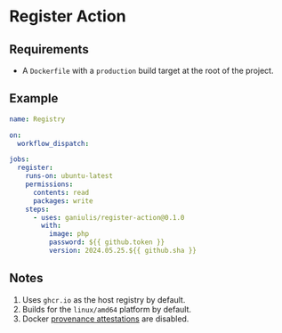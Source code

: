 # Register Action

## Requirements

- A `Dockerfile` with a `production` build target at the root of the project.

## Example

```yaml
name: Registry

on:
  workflow_dispatch:

jobs:
  register:
    runs-on: ubuntu-latest
    permissions:
      contents: read
      packages: write
    steps:
      - uses: ganiulis/register-action@0.1.0
        with:
          image: php
          password: ${{ github.token }}
          version: 2024.05.25.${{ github.sha }}
```

## Notes

1. Uses `ghcr.io` as the host registry by default.
2. Builds for the `linux/amd64` platform by default.
3. Docker [provenance attestations](https://docs.docker.com/build/attestations/slsa-provenance/) are disabled.
